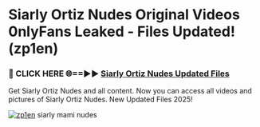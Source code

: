 # Siarly Ortiz Nudes Original Videos 0nlyFans Leaked - Files Updated! (zp1en)

<h3>🔴 CLICK HERE 🌐==►► <a href="https://tinyurl.com/52m3yx9h" rel="nofollow">Siarly Ortiz Nudes Updated Files</a></h3>

Get Siarly Ortiz Nudes and all content. Now you can access all videos and pictures of Siarly Ortiz Nudes. New Updated Files 2025!

[![zp1en](https://i.imgur.com/TnHtlc8.gif)](https://tinyurl.com/52m3yx9h)
siarly mami nudes